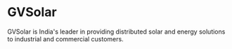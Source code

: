 # GVSolar
GVSolar is India's leader in providing distributed solar and energy solutions to industrial and commercial customers.
